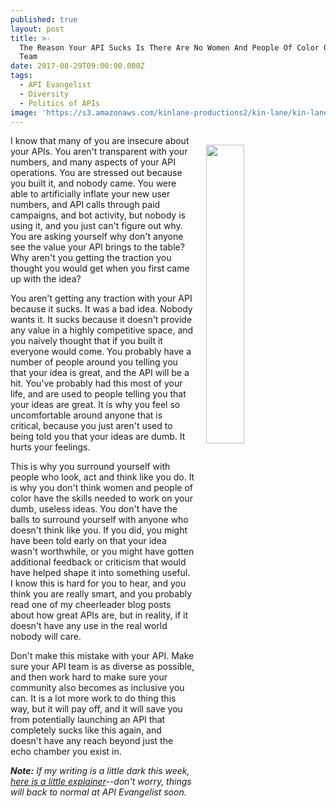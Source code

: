 ```yaml
---
published: true
layout: post
title: >-
  The Reason Your API Sucks Is There Are No Women And People Of Color On Your
  Team
date: 2017-08-29T09:00:00.000Z
tags:
  - API Evangelist
  - Diversity
  - Politics of APIs
image: 'https://s3.amazonaws.com/kinlane-productions2/kin-lane/kin-lane.jpg'
---
```

<p><img src="https://s3.amazonaws.com/kinlane-productions2/kin-lane/kin-lane.jpg" align="right" width="35%" style="padding: 15px;" /></p>I know that many of you are insecure about your APIs. You aren't transparent with your numbers, and many aspects of your API operations. You are stressed out because you built it, and nobody came. You were able to artificially inflate your new user numbers, and API calls through paid campaigns, and bot activity, but nobody is using it, and you just can't figure out why. You are asking yourself why don't anyone see the value your API brings to the table? Why aren't you getting the traction you thought you would get when you first came up with the idea?

You aren't getting any traction with your API because it sucks. It was a bad idea. Nobody wants it. It sucks because it doesn't provide any value in a highly competitive space, and you naively thought that if you built it everyone would come. You probably have a number of people around you telling you that your idea is great, and the API will be a hit. You've probably had this most of your life, and are used to people telling you that your ideas are great. It is why you feel so uncomfortable around anyone that is critical, because you just aren't used to being told you that your ideas are dumb. It hurts your feelings.

This is why you surround yourself with people who look, act and think like you do. It is why you don't think women and people of color have the skills needed to work on your dumb, useless ideas. You don't have the balls to surround yourself with anyone who doesn't think like you. If you did, you might have been told early on that your idea wasn't worthwhile, or you might have gotten additional feedback or criticism that would have helped shape it into something useful. I know this is hard for you to hear, and you think you are really smart, and you probably read one of my cheerleader blog posts about how great APIs are, but in reality, if it doesn't have any use in the real world nobody will care.

Don't make this mistake with your API. Make sure your API team is as diverse as possible, and then work hard to make sure your community also becomes as inclusive you can. It is a lot more work to do thing this way, but it will pay off, and it will save you from potentially launching an API that completely sucks like this again, and doesn't have any reach beyond just the echo chamber you exist in.

_**Note:** If my writing is a little dark this week, [here is a little explainer](http://apievangelist.com/2017/08/28/api-rant-vs-api-research/)--don't worry, things will back to normal at API Evangelist soon._
